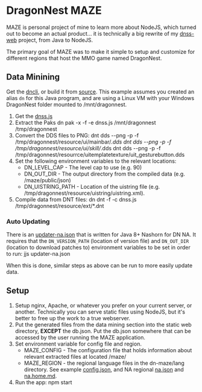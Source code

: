 # DragonNest MAZE
MAZE is personal project of mine to learn more about NodeJS, which turned out to become an actual product... it is technically a big rewrite of my [dnss-web](https://github.com/ben-lei/dnss-web) project, from Java to NodeJS. 

The primary goal of MAZE was to make it simple to setup and customize for different regions that host the MMO game named DragonNest.

## Data Minining
Get the [dncli](https://github.com/ben-lei/dncli/releases/download/dncli-1.0/dncli-1.0.jar), or build it from [source](https://github.com/ben-lei/dncli). This example assumes you created an alias `dn` for this Java program, and are using a Linux VM with your Windows DragonNest folder mounted to /mnt/dragonnest.

1. Get the [dnss.js](https://raw.githubusercontent.com/ben-lei/dncli/master/dnss.js)
2. Extract the Paks
    dn pak -x -f -e dnss.js /mnt/dragonnest /tmp/dragonnest
3. Convert the DDS files to PNG:
    dnt dds --png -p -f /tmp/dragonnest/resource/ui/mainbar/*.dds
    dnt dds --png -p -f /tmp/dragonnest/resource/ui/skill/*.dds
    dnt dds --png -p -f /tmp/dragonnest/resourrce/uitemplatetexture/uit_gesturebutton.dds
4. Set the following environment variables to the relevant locations:
    - DN_LEVEL_CAP - The level cap to use (e.g. 90)
    - DN_OUT_DIR - The output directory from the compiled data (e.g. /maze/public/json)
    - DN_UISTRING_PATH - Location of the uistring file (e.g. /tmp/dragonnest/resource/uistring/uistring.xml).
5. Compile data from DNT files:
    dn dnt -f -c dnss.js /tmp/dragonnest/resource/ext/*.dnt

### Auto Updating
There is an [updater-na.json](https://raw.githubusercontent.com/ben-lei/dncli/master/updater-na.js) that is written for Java 8+ Nashorn for DN NA. It requires that the `DN_VERSION_PATH` (location of version file) and `DN_OUT_DIR` (location to download patches to) environment variables to be set in order to run:
    jjs updater-na.json

When this is done, similar steps as above can be run to more easily update data.

## Setup
1. Setup nginx, Apache, or whatever you prefer on your current server, or another. Technically you can serve static files using NodeJS, but it's better to free up the work to a true webserver.
2. Put the generated files from the data mining section into the static web directory, **EXCEPT** the db.json. Put the db.json somewhere that can be accessed by the user running the MAZE application.
3. Set environment variable for config file and region.
    - MAZE_CONFIG - The configuration file that holds information about relevant extracted files at located /maze/
    - MAZE_REGION - the regional language files in the dn-maze/lang directory.
    See example [config.json](https://raw.githubusercontent.com/ben-lei/dn-maze/master/config.json), and NA regional [na.json](https://raw.githubusercontent.com/ben-lei/dn-maze/master/lang/na.json) and [na.home.md](https://raw.githubusercontent.com/ben-lei/dn-maze/master/lang/na.home.md).
4. Run the app:
    npm start
